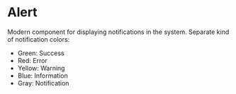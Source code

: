 Alert
=====
Modern component for displaying notifications in the system. Separate kind of notification colors:

- Green: Success
- Red: Error
- Yellow: Warning
- Blue: Information
- Gray: Notification